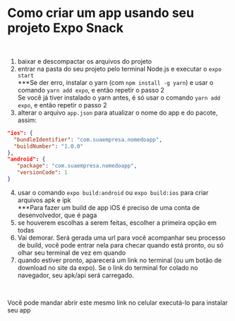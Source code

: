 # Como criar um app usando seu projeto Expo Snack
<br>

1. baixar e descompactar os arquivos do projeto
2. entrar na pasta do seu projeto pelo terminal Node.js e executar o `expo start`
  <br>***Se der erro, instalar o yarn (com `npm install -g yarn`) e usar o comando `yarn add expo`, e então repetir o passo 2
  <br>Se você já tiver instalado o yarn antes, é só usar o comando `yarn add expo`, e então repetir o passo 2
3. alterar o arquivo `app.json` para atualizar o nome do app e do pacote, assim:
  
  ```json
  "ios": {
    "bundleIdentifier": "com.suaempresa.nomedoapp",
    "buildNumber": "1.0.0"
  },
  "android": {
     "package": "com.suaempresa.nomedoapp",
     "versionCode": 1
  }
  ```
  
4. usar o comando `expo build:android` ou `expo build:ios` para criar arquivos apk e ipk
  <br>***Para fazer um build de app iOS é preciso de uma conta de desenvolvedor, que é paga
5. se houverem escolhas a serem feitas, escolher a primeira opção em todas
6. Vai demorar. Será gerada uma url para você acompanhar seu processo de build, você pode entrar nela para checar quando está pronto, ou só olhar seu terminal de vez em quando
7. quando estiver pronto, aparecerá um link no terminal (ou um botão de download no site da expo). Se o link do terminal for colado no navegador, seu apk/api será carregado. 
<br>

Você pode mandar abrir este mesmo link no celular executá-lo para instalar seu app
